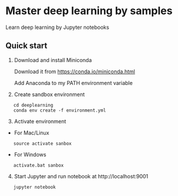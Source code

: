 # Master deep learning by samples

Learn deep learning by Jupyter notebooks

## Quick start

1. Download and install Miniconda

   Download it from https://conda.io/miniconda.html
   
   Add Anaconda to my PATH environment variable

2. Create sandbox environment
```
   cd deeplearning
   conda env create -f environment.yml
```
3. Activate environment
* For Mac/Linux
```
   source activate sanbox
```
* For Windows
```
   activate.bat sanbox
```

4. Start Jupyter and run notebook at http://localhost:9001
```
   jupyter notebook
```
